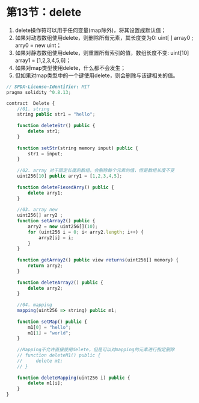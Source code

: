 # 第13节：delete

1. delete操作符可以用于任何变量(map除外)，将其设置成默认值；
2. 如果对动态数组使用delete，则删除所有元素，其长度变为0: uint[ ] array0 ;   arry0 = new uint[](10)；
3. 如果对静态数组使用delete，则重置所有索引的值，数组长度不变: uint[10] array1 = [1,2,3,4,5,6]；
4. 如果对map类型使用delete，什么都不会发生；
5. 但如果对map类型中的一个键使用delete，则会删除与该键相关的值。

```js
// SPDX-License-Identifier: MIT
pragma solidity ^0.8.13;

contract  Delete {
    //01. string 
    string public str1 = "hello";
    
    function deleteStr() public {
        delete str1;
    }
    
    function setStr(string memory input) public {
        str1 = input;
    }
    
    //02. array 对于固定长度的数组，会删除每个元素的值，但是数组长度不变
    uint256[10] public arry1 = [1,2,3,4,5];
    
    function deleteFiexedArry() public {
        delete arry1;
    }
    
    //03. array new
    uint256[] arry2 ;
    function setArray2() public {
        arry2 = new uint256[](10);
        for (uint256 i = 0; i< arry2.length; i++) {
            arry2[i] = i;
        }
    }
    
    function getArray2() public view returns(uint256[] memory) {
        return arry2;
    }
    
    function deleteArray2() public {
        delete arry2;
    }
    
    //04. mapping
    mapping(uint256 => string) public m1;
    
    function setMap() public {
        m1[0] = "hello";
        m1[1] = "world";
    }
    
    //Mapping不允许直接使用delete，但是可以对mapping的元素进行指定删除
    // function deleteM1() public {
    //     delete m1;
    // }	
    
    function deleteMapping(uint256 i) public {
        delete m1[i];
    }
}
```

